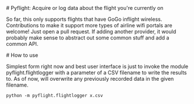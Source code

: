 <A name="toc1-0" title="Pyflight: Acquire or log data about the flight you're currently on" />
# Pyflight: Acquire or log data about the flight you're currently on

So far, this only supports flights that have GoGo inflight wireless. Contributions to make it support more types of airline wifi portals are welcome! Just open a pull request. If adding another provider, it would probably make sense to abstract out some common stuff and add a common API.

<A name="toc1-5" title="How to use" />
# How to use

Simplest form right now and best user interface is just to invoke the module pyflight.flightlogger with a parameter of a CSV filename to write the results to. As of now, will overwrite any previously recorded data in the given filename.

    python -m pyflight.flightlogger x.csv
